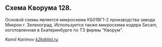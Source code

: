 ## Схема Кворума 128.

Основой схемы является микросхема КБ01ВГ1-2 производства завода Микрон г. Зеленоград.
Используется также микросхема кодера Secam, изготовленная в Екатеринбурге по ТЗ фирмы
"Кворум".

*Kamil Karimov*
*k2k@list.ru*
